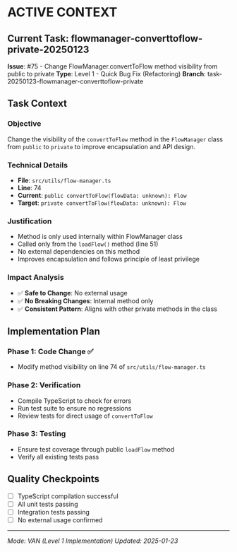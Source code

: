 # ACTIVE CONTEXT

## Current Task: flowmanager-converttoflow-private-20250123

**Issue**: #75 - Change FlowManager.convertToFlow method visibility from public to private
**Type**: Level 1 - Quick Bug Fix (Refactoring)
**Branch**: task-20250123-flowmanager-converttoflow-private

## Task Context

### Objective

Change the visibility of the `convertToFlow` method in the `FlowManager` class from `public` to `private` to improve encapsulation and API design.

### Technical Details

- **File**: `src/utils/flow-manager.ts`
- **Line**: 74
- **Current**: `public convertToFlow(flowData: unknown): Flow`
- **Target**: `private convertToFlow(flowData: unknown): Flow`

### Justification

- Method is only used internally within FlowManager class
- Called only from the `loadFlow()` method (line 51)
- No external dependencies on this method
- Improves encapsulation and follows principle of least privilege

### Impact Analysis

- ✅ **Safe to Change**: No external usage
- ✅ **No Breaking Changes**: Internal method only
- ✅ **Consistent Pattern**: Aligns with other private methods in the class

## Implementation Plan

### Phase 1: Code Change ✅

- Modify method visibility on line 74 of `src/utils/flow-manager.ts`

### Phase 2: Verification

- Compile TypeScript to check for errors
- Run test suite to ensure no regressions
- Review tests for direct usage of `convertToFlow`

### Phase 3: Testing

- Ensure test coverage through public `loadFlow` method
- Verify all existing tests pass

## Quality Checkpoints

- [ ] TypeScript compilation successful
- [ ] All unit tests passing
- [ ] Integration tests passing
- [ ] No external usage confirmed

---

_Mode: VAN (Level 1 Implementation)_
_Updated: 2025-01-23_
